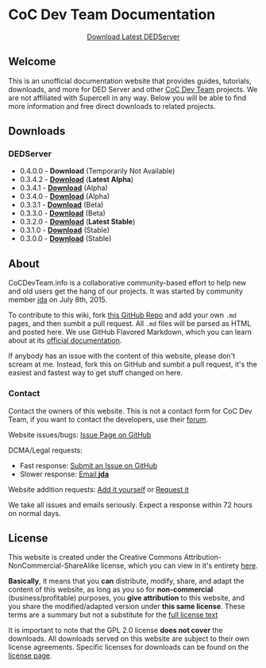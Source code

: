 # CoC Dev Team Documentation

<center><a href="https://cocdevteam.info/latest.html" class="btn btn-primary">Download Latest DEDServer</a></center>

## Welcome
This is an unofficial documentation website that provides guides, tutorials, downloads, and more for DED Server and other [CoC Dev Team](http://www.cocdevteam.com/) projects. We are not affiliated with Supercell in any way. Below you will be able to find more information and free direct downloads to related projects.

## Downloads

### DEDServer

 * 0.4.0.0 - **Download** (Temporarily Not Available)
 * 0.3.4.2 - **[Download](https://cocdevteam.info/downloads/dedserver/DEDServer-0.3.4.2.zip)** (**Latest Alpha**)
 * 0.3.4.1 - **[Download](https://cocdevteam.info/downloads/dedserver/DEDServer-0.3.4.1.zip)** (Alpha)
 * 0.3.4.0 - **[Download](https://cocdevteam.info/downloads/dedserver/DEDServer-0.3.4.0.zip)** (Alpha)
 * 0.3.3.1 - **[Download](https://cocdevteam.info/downloads/dedserver/DEDServer-0.3.3.1.zip)** (Beta)
 * 0.3.3.0 - **[Download](https://cocdevteam.info/downloads/dedserver/DEDServer-0.3.3.0.zip)** (Beta)
 * 0.3.2.0 - **[Download](https://cocdevteam.info/downloads/dedserver/DEDServer-0.3.2.0.zip)** (**Latest Stable**)
 * 0.3.1.0 - **[Download](https://cocdevteam.info/downloads/dedserver/DEDServer-0.3.1.0.zip)** (Stable)
 * 0.3.0.0 - **[Download](https://cocdevteam.info/downloads/dedserver/DEDServer-0.3.0.0.zip)** (Stable)

## About
CoCDevTeam.info is a collaborative community-based effort to help new and old users get the hang of our projects. It was started by community member [jda](http://www.cocdevteam.com/forum/member.php?action=profile&uid=209) on July 8th, 2015. 

To contribute to this wiki, fork [this GitHub Repo](https://github.com/JonahAragon/ded-info) and add your own `.md` pages, and then sumbit a pull request. All `.md` files will be parsed as HTML and posted here. We use GitHub Flavored Markdown, which you can learn about at its [official documentation](https://help.github.com/articles/github-flavored-markdown/).

If anybody has an issue with the content of this website, please don't scream at me. Instead, fork this on GitHub and sumbit a pull request, it's the easiest and fastest way to get stuff changed on here.

### Contact

Contact the owners of this website. This is not a contact form for CoC Dev Team, if you want to contact the developers, use their [forum](http://www.cocdevteam.com/forum).

Website issues/bugs: [Issue Page on GitHub](https://github.com/JonahAragon/ded-info/issues)

DCMA/Legal requests: 

  * Fast response: [Submit an Issue on GitHub](https://github.com/JonahAragon/ded-info/issues)
  * Slower response: [Email **jda**](http://www.google.com/recaptcha/mailhide/d?k=01lN2zMDE4sLzDHH2TRrcwtg==&c=-sfy-K4MPHMwnecSxL0H4DIJV_UGDZ41zBFGnBr2wHU=)

Website addition requests: [Add it yourself](https://github.com/JonahAragon/ded-info) or [Request it](https://github.com/JonahAragon/ded-info/issues)

We take all issues and emails seriously. Expect a response within 72 hours on normal days.

## License
This website is created under the Creative Commons Attribution-NonCommercial-ShareAlike license, which you can view in it's entirety [here](https://cocdevteam.info/LICENSE).

**Basically**, it means that you **can** distribute, modify, share, and adapt the content of this website, as long as you so for **non-commercial** (business/profitable) purposes, you **give attribution** to this website, and you share the modified/adapted version under **this same license**. These terms are a summary but not a substitute for the [full license text](https://cocdevteam.info/LICENSE)

It is important to note that the GPL 2.0 license **does not cover** the downloads. All downloads served on this website are subject to their own license agreements. Specific licenses for downloads can be found on the [license page](software-licences.md).
